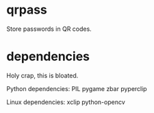 qrpass
======

Store passwords in QR codes. 

dependencies
======

Holy crap, this is bloated.

Python dependencies:
PIL
pygame
zbar
pyperclip


Linux dependencies:
xclip
python-opencv
